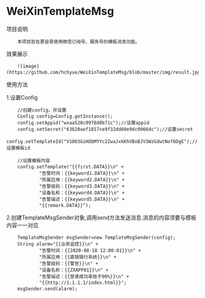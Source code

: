 # WeiXinTemplateMsg
项目说明  

        本项目旨在更容易使用微信订阅号、服务号的模板消息功能。

效果展示

        ![image](https://github.com/hchyue/WeiXinTemplateMsg/blob/master/img/result.jpg)

使用方法  


1.设置Config

        //创建config，并设置
        Config config=Config.getInstance();
        config.setAppid("wxaa520c9978d0b71c");//设置appid
        config.setSecret("63820aef1817ce9f32dd60e9dc0966dc");//设置secret
        config.setTemplateId("V10O3GiHObMYYc2ZwaJxkKhVBxBJV3WzGdwtNof6DgE");//设置模板id
        
        //设置模板内容
        config.setTemplate("{{first.DATA}}\n" +
                "告警时间：{{keyword1.DATA}}\n" +
                "所属应用：{{keyword2.DATA}}\n" +
                "告警级别：{{keyword3.DATA}}\n" +
                "设备名称：{{keyword4.DATA}}\n" +
                "告警描述：{{keyword5.DATA}}\n" +
                "{{remark.DATA}}");
       
2.创建TemplateMsgSender对象,调用send方法发送消息.消息的内容须要与模板内容一一对应
        
        
        TemplateMsgSender msgSender=new TemplateMsgSender(config);
        String alarm="{{业务监控}}\n" +
                "告警时间：{{2020-08-10 12:00:01}}\n" +
                "所属应用：{{直销银行系统}}\n" +
                "告警级别：{{警告}}\n" +
                "设备名称：{{ZXAPP01}}\n" +
                "告警描述：{{登录成功率低于90%}}\n" +
                "{{http://1.1.1.1/index.html}}";
        msgSender.send(alarm);
